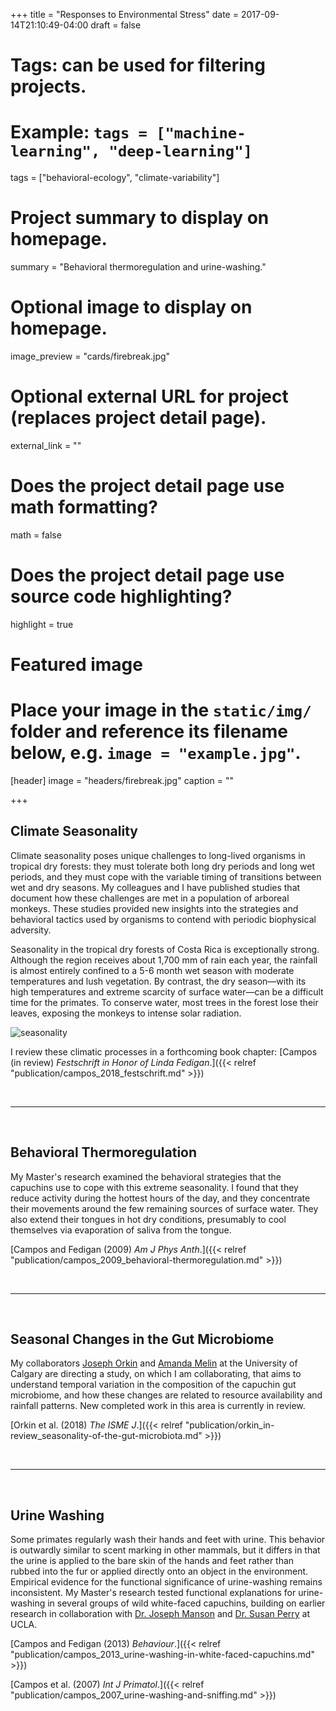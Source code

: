 +++
title = "Responses to Environmental Stress"
date = 2017-09-14T21:10:49-04:00
draft = false

# Tags: can be used for filtering projects.
# Example: `tags = ["machine-learning", "deep-learning"]`
tags = ["behavioral-ecology", "climate-variability"]

# Project summary to display on homepage.
summary = "Behavioral thermoregulation and urine-washing."

# Optional image to display on homepage.
image_preview = "cards/firebreak.jpg"

# Optional external URL for project (replaces project detail page).
external_link = ""

# Does the project detail page use math formatting?
math = false

# Does the project detail page use source code highlighting?
highlight = true

# Featured image
# Place your image in the `static/img/` folder and reference its filename below, e.g. `image = "example.jpg"`.
[header]
image = "headers/firebreak.jpg"
caption = ""

+++

## Climate Seasonality

Climate seasonality poses unique challenges to long-lived organisms in tropical dry forests: they must tolerate both long dry periods and long wet periods, and they must cope with the variable timing of transitions between wet and dry seasons. My colleagues and I have published studies that document how these challenges are met in a population of arboreal monkeys. These studies provided new insights into the strategies and behavioral tactics used by organisms to contend with periodic biophysical adversity.

Seasonality in the tropical dry forests of Costa Rica is exceptionally strong. Although the region receives about 1,700 mm of rain each year, the rainfall is almost entirely confined to a 5-6 month wet season with moderate temperatures and lush vegetation. By contrast, the dry season&mdash;with its high temperatures and extreme scarcity of surface water&mdash;can be a difficult time for the primates. To conserve water, most trees in the forest lose their leaves, exposing the monkeys to intense solar radiation.

![seasonality](/img/plots/seasonality-map.jpg)

I review these climatic processes in a forthcoming book chapter: [Campos (in review) _Festschrift in Honor of Linda Fedigan_.]({{< relref "publication/campos_2018_festschrift.md" >}})

<br>
<hr>
<br>

## Behavioral Thermoregulation

My Master's research examined the behavioral strategies that the capuchins use to cope with this extreme seasonality. I found that they reduce activity during the hottest hours of the day, and they concentrate their movements around the few remaining sources of surface water. They also extend their tongues in hot dry conditions, presumably to cool themselves via evaporation of saliva from the tongue.

[Campos and Fedigan (2009) _Am J Phys Anth_.]({{< relref "publication/campos_2009_behavioral-thermoregulation.md" >}})

<br>
<hr>
<br>

## Seasonal Changes in the Gut Microbiome
My collaborators [Joseph Orkin](https://josephorkin.com/) and [Amanda Melin](http://www.amandamelin.com/) at the University of Calgary are directing a study, on which I am collaborating, that aims to understand temporal variation in the composition of the capuchin gut microbiome, and how these changes are related to resource availability and rainfall patterns. New completed work in this area is currently in review.

[Orkin et al. (2018) _The ISME J_.]({{< relref "publication/orkin_in-review_seasonality-of-the-gut-microbiota.md" >}})

<br>
<hr>
<br>

## Urine Washing
Some primates regularly wash their hands and feet with urine. This behavior is outwardly similar to scent marking in other mammals, but it differs in that the urine is applied to the bare skin of the hands and feet rather than rubbed into the fur or applied directly onto an object in the environment. Empirical evidence for the functional significance of urine-washing remains inconsistent. My Master's research tested functional explanations for urine-washing in several groups of wild white-faced capuchins, building on earlier research in collaboration with [Dr. Joseph Manson](http://www.sscnet.ucla.edu/anthro/faculty/jmanson/Home.html) and [Dr. Susan Perry](http://www.sscnet.ucla.edu/anthro/faculty/sperry/) at UCLA.

[Campos and Fedigan (2013) _Behaviour_.]({{< relref "publication/campos_2013_urine-washing-in-white-faced-capuchins.md" >}})

[Campos et al. (2007) _Int J Primatol_.]({{< relref "publication/campos_2007_urine-washing-and-sniffing.md" >}})
